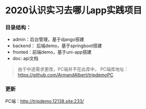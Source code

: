 # 2020认识实习去哪儿app实践项目

### 目录结构：
- admin：后台管理，基于django搭建
- backend： 后端demo，基于springboot搭建
- fronted：前端demo，基于uni-app搭建
- doc: api文档

> 由于中途需求更改，PC端并不在此库中， PC端库地址：https://github.com/ArmandAlbert/tripdemoPC

### 更新
PC端：http://tripdemo.12138.site:233/
